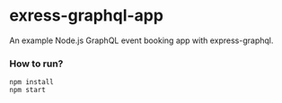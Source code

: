 # exress-graphql-app
An example Node.js GraphQL event booking app with express-graphql.

### How to run?
```
npm install
npm start
```